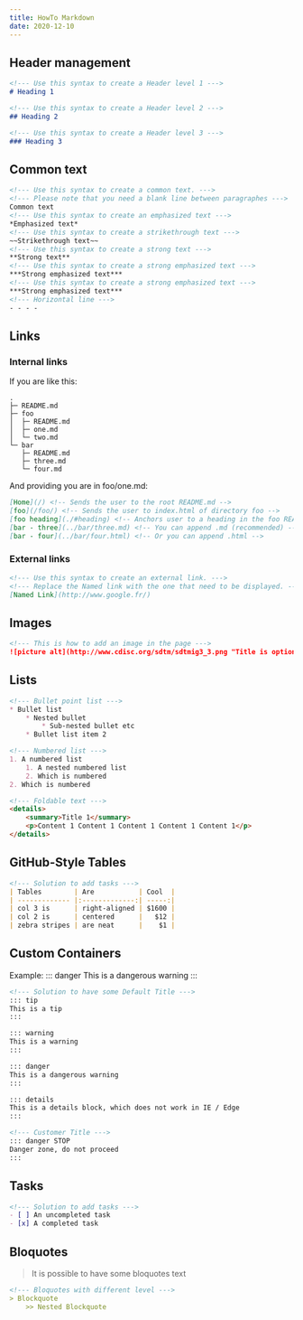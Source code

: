 ```yaml
---
title: HowTo Markdown
date: 2020-12-10
---
```


## Header management

``` md
<!--- Use this syntax to create a Header level 1 --->
# Heading 1

<!--- Use this syntax to create a Header level 2 --->
## Heading 2

<!--- Use this syntax to create a Header level 3 --->
### Heading 3
```

## Common text

``` md
<!--- Use this syntax to create a common text. --->
<!--- Please note that you need a blank line between paragraphes --->
Common text
<!--- Use this syntax to create an emphasized text --->
*Emphasized text*
<!--- Use this syntax to create a strikethrough text --->
~~Strikethrough text~~
<!--- Use this syntax to create a strong text --->
**Strong text**
<!--- Use this syntax to create a strong emphasized text --->
***Strong emphasized text***
<!--- Use this syntax to create a strong emphasized text --->
***Strong emphasized text***
<!--- Horizontal line --->
- - - -
```

## Links

### Internal links

If you are like this:

``` shell
.
├─ README.md
├─ foo
│  ├─ README.md
│  ├─ one.md
│  └─ two.md
└─ bar
   ├─ README.md
   ├─ three.md
   └─ four.md
```

And providing you are in foo/one.md:

``` md
[Home](/) <!-- Sends the user to the root README.md -->
[foo](/foo/) <!-- Sends the user to index.html of directory foo -->
[foo heading](./#heading) <!-- Anchors user to a heading in the foo README file -->
[bar - three](../bar/three.md) <!-- You can append .md (recommended) -->
[bar - four](../bar/four.html) <!-- Or you can append .html -->
```

### External links

``` md
<!--- Use this syntax to create an external link. --->
<!--- Replace the Named link with the one that need to be displayed. --->
[Named Link](http://www.google.fr/)
```

## Images

``` md
<!--- This is how to add an image in the page --->
![picture alt](http://www.cdisc.org/sdtm/sdtmig3_3.png "Title is optional")
```

## Lists

``` md
<!--- Bullet point list --->
* Bullet list
    * Nested bullet
        * Sub-nested bullet etc
    * Bullet list item 2

<!--- Numbered list --->
1. A numbered list
    1. A nested numbered list
    2. Which is numbered
2. Which is numbered

<!--- Foldable text --->
<details>
    <summary>Title 1</summary>
    <p>Content 1 Content 1 Content 1 Content 1 Content 1</p>
</details>
```

## GitHub-Style Tables

``` md
<!--- Solution to add tasks --->
| Tables        | Are           | Cool  |
| ------------- |:-------------:| -----:|
| col 3 is      | right-aligned | $1600 |
| col 2 is      | centered      |   $12 |
| zebra stripes | are neat      |    $1 |
```

## Custom Containers

Example:
::: danger
This is a dangerous warning
:::

``` md
<!--- Solution to have some Default Title --->
::: tip
This is a tip
:::

::: warning
This is a warning
:::

::: danger
This is a dangerous warning
:::

::: details
This is a details block, which does not work in IE / Edge
:::

<!--- Customer Title --->
::: danger STOP
Danger zone, do not proceed
:::
```

## Tasks

``` md
<!--- Solution to add tasks --->
- [ ] An uncompleted task
- [x] A completed task
```

## Bloquotes

> It is possible to have some bloquotes text

``` md
<!--- Bloquotes with different level --->
> Blockquote
    >> Nested Blockquote
```